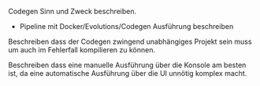 
Codegen Sinn und Zweck beschreiben.
- Pipeline mit Docker/Evolutions/Codegen Ausführung beschreiben

Beschreiben dass der Codegen zwingend unabhängiges Projekt sein muss um auch im Fehlerfall
kompilieren zu können.

Beschreiben dass eine manuelle Ausführung über die Konsole am besten ist,
da eine automatische Ausführung über die UI unnötig komplex macht.

